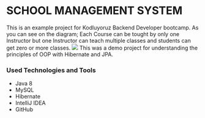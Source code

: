 # SCHOOL MANAGEMENT SYSTEM
This is an example project for Kodluyoruz Backend Developer bootcamp. As you can see on the diagram; Each Course can be tought by only one Instructor but one Instructor can teach multiple classes and students can get zero or more classes. ![](../../../../../AppData/Local/Temp/Rar$DRa14272.10154/SMSUML-1.png)
This was a demo project for understanding the principles of OOP with Hibernate and JPA.

### Used Technologies and Tools
+ Java 8
+ MySQL
+ Hibernate
+ IntelliJ IDEA
+ GitHub
